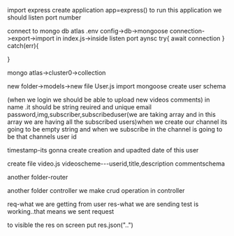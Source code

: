 import express
create application app=express()
to run this application we should listen port number

connect to mongo db atlas
.env
config->db->mongoose connection->export->import in index.js->inside listen port aynsc try{
await connection
}
catch(err){

}

mongo atlas->cluster0->collection

new folder->models->new file User.js
import mongoose
create user schema

(when we login we should be able to upload new videos comments)
in name .it should be string reuired and unique
email
password,img,subscriber,subscribeduser(we are taking array and in this array we are having all the subscribed users)when we create our channel its going to be empty string and when we subscribe in the channel is going to be that channels user id

timestamp-its gonna create creation and upadted date of this user

create file video.js
videoscheme---userid,title,description
commentschema

another folder-router

another folder controller
we make crud operation in controller


req-what we are getting from user
res-what we are sending
test is working..that means we sent request

to visible the res on screen put res.json("..")